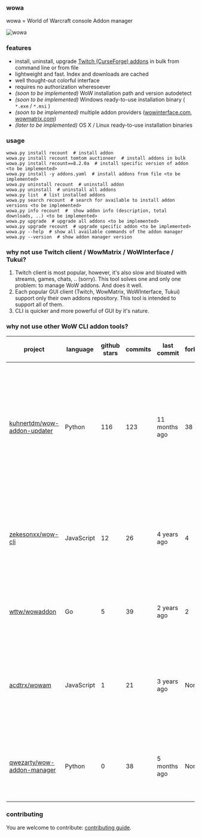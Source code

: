 ### wowa

wowa = World of Warcraft console Addon manager

![wowa](https://raw.githubusercontent.com/nazarov-tech/wowa/master/static/wowa_demo.gif)

### features
* install, uninstall, upgrade [Twitch (CurseForge) addons](https://www.curseforge.com/wow/addons) in bulk from command line or from file
* lightweight and fast. Index and downloads are cached
* well thought-out colorful interface
* requires no authorization wheresoever
* *(soon to be implemented)* WoW installation path and version autodetect
* *(soon to be implemented)* Windows ready-to-use installation binary ( `*.exe` / `*.msi` )
* *(soon to be implemented)* multiple addon providers ([wowinterface.com](https://wowinterface.com), [wowmatrix.com](https://wowmatrix.com))
* *(later to be implemented)* OS X / Linux ready-to-use installation binaries
### usage

```
wowa.py install recount  # install addon
wowa.py install recount tomtom auctioneer  # install addons in bulk
wowa.py install recount==8.2.0a  # install specific version of addon <to be implemented>
wowa.py install -y addons.yaml  # install addons from file <to be implemented>
wowa.py uninstall recount  # uninstall addon
wowa.py uninstall  # uninstall all addons
wowa.py list  # list installed addons
wowa.py search recount  # search for available to install addon versions <to be implemented>
wowa.py info recount  #  show addon info (description, total downloads, ..) <to be implemented>
wowa.py upgrade  # upgrade all addons <to be implemented>
wowa.py upgrade recount  # upgrade specific addon <to be implemented>
wowa.py --help  # show all available commands of the addon manager
wowa.py --version  # show addon manager version
```

### why not use Twitch client / WowMatrix / WoWInterface / Tukui?

1. Twitch client is most popular, however, it's also slow and bloated with streams, games, chats, .. (sorry). This tool solves one and only one problem: to manage WoW addons. And does it well.
1. Each popular GUI client (Twitch, WowMatrix, WoWInterface, Tukui) support only their own addons repository. This tool is intended to support all of them.
1. CLI is quicker and more powerful of GUI by it's nature.

### why not use other WoW CLI addon tools?

|project|language|github stars|commits|last commit|forks|how exactly wowa is better|
| ------------- | ------------- | ------------- | ------------- | ------------- | ------------- | ------------- |
| [kuhnertdm/wow-addon-updater](https://github.com/kuhnertdm/wow-addon-updater) | Python | 116 | 123 | 11 months ago | 38 | No ready-to-use binary provided for the end users. The tool can serve only as an updater (no other addon managment), and the user has to manually search for http links and form the file (usability issues).  |
| [zekesonxx/wow-cli](https://github.com/zekesonxx/wow-cli) | JavaScript | 12 | 26 | 4 years ago | 4 | Even the latest fork was dropped 2 years ago. Interface is lacking consistency and features. No ready-to-use binary provided for the end users. |
| [wttw/wowaddon](https://github.com/wttw/wowaddon) | Go | 5 | 39 | 2 years ago | 2 | No ready-to-use binary provided for the end users. Was not tested with real WoW installation. |
| [acdtrx/wowam](https://github.com/acdtrx/wowam) | JavaScript | 1 | 21 | 3 years ago | None | No ready-to-use binary provided for the end users. Unsupported. Only couple of command implemented, no documentation or usability effot made. |
| [qwezarty/wow-addon-manager](https://github.com/qwezarty/wow-addon-manager) | Python | 0 | 38 | 5 months ago | None| Dropped at the early stage of development (according to readme). No ready-to-use binary provided for the end users. |

### contributing

You are welcome to contribute: [contributing guide](CONTRIBUTING.md).
